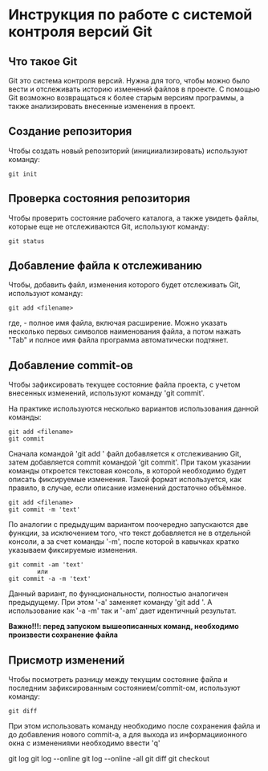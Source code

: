 # **Инструкция по работе с системой контроля версий Git**

## Что такое Git

Git это система контроля версий. Нужна для того, чтобы можно было вести и отслеживать историю изменений файлов в проекте. С помощью Git возможно возвращаться к более старым версиям программы, а также анализировать внесенные изменения в проект. 

## Создание репозитория

Чтобы создать новый репозиторий (иницииализировать) используют команду:

    git init

## Проверка состояния репозитория

Чтобы проверить состояние рабочего каталога, а также увидеть файлы, которые еще не отслеживаются Git, используют команду:

    git status

## Добавление файла к отслеживанию

Чтобы, добавить файл, изменения которого будет отслеживать Git, используют команду:

    git add <filename>

где, <filename> - полное имя файла, включая расширение. Можно указать несколько первых символов наименования файла, а потом нажать "Tab" и полное имя файла программа автоматически подтянет.

## Добавление commit-ов

Чтобы зафиксировать текущее состояние файла проекта, с учетом внесенных изменений, используют команду 'git commit'. 

На практике используются несколько вариантов использования данной команды:

    git add <filename>
    git commit

Сначала командой 'git add <filename>' файл добавляется к отслеживанию Git, затем добавляется commit командой 'git commit'. При таком указании команды откроется текстовая консоль, в которой необходимо будет описать фиксируемые изменения. Такой формат используется, как правило, в случае, если описание изменений достаточно объёмное.

    git add <filename>
    git commit -m 'text'

По аналогии с предыдущим вариантом поочередно запускаются две функции, за исключением того, что текст добавляется не в отдельной консоли, а за счет команды '-m', после которой в кавычках кратко указываем фиксируемые изменения.

    git commit -am 'text'
            или
    git commit -a -m 'text'

Данный вариант, по функциональности, полностью аналогичен предыдущему. При этом '-a' заменяет команду 'git add <filename>'. А использование как '-a -m' так и '-am' дает идентичный результат.

**Важно!!!: перед запуском вышеописанных команд, необходимо произвести сохранение файла**

## Присмотр изменений

Чтобы посмотреть разницу между текущим состояние файла и последним зафиксированным состоянием/commit-ом, используют команду:

    git diff

При этом использовать команду необходимо после сохранения файла и до добавления нового commit-а, а для выхода из информациионного окна с изменениями необходимо ввести 'q'


git log
git log --online
git log --online -all
git diff
git checkout <hash>
